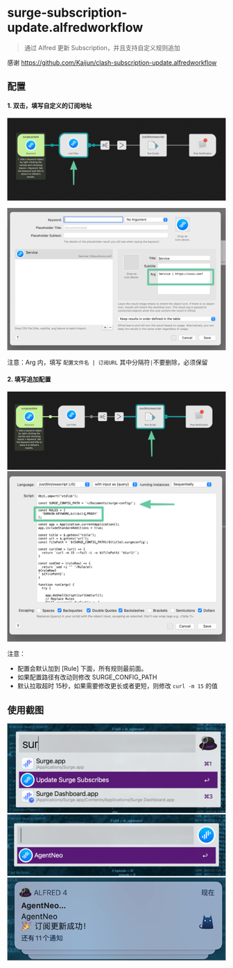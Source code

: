 
# surge-subscription-update.alfredworkflow

> 通过 Alfred 更新 Subscription，并且支持自定义规则追加

感谢 https://github.com/Kaijun/clash-subscription-update.alfredworkflow

## 配置

#### 1. 双击，填写自定义的订阅地址

![image](https://github.com/riverO0o/pictures/blob/master/alfred-workflow/CleanShot%202021-08-11%20at%2014.07.17%402x.png)

![image](https://github.com/riverO0o/pictures/blob/master/alfred-workflow/CleanShot%202021-08-11%20at%2014.08.14%402x.png)

注意：Arg 内，填写 `配置文件名 | 订阅URL` 其中分隔符` | `不要删除，必须保留

#### 2. 填写追加配置

![image](https://github.com/riverO0o/pictures/blob/master/alfred-workflow/CleanShot%202021-08-11%20at%2014.16.27%402x.png)
![image](https://github.com/riverO0o/pictures/blob/master/alfred-workflow/CleanShot%202021-08-11%20at%2014.17.25%402x.png)

注意：
- 配置会默认加到 [Rule] 下面，所有规则最前面。
- 如果配置路径有改动则修改 SURGE_CONFIG_PATH 
- 默认拉取超时 15秒，如果需要修改更长或者更短，则修改 `curl -m 15` 的值

## 使用截图

![image](https://github.com/riverO0o/pictures/blob/master/alfred-workflow/CleanShot%202021-08-11%20at%2014.26.41%402x.png)
![image](https://github.com/riverO0o/pictures/blob/master/alfred-workflow/CleanShot%202021-08-11%20at%2014.26.49%402x.png)
![image](https://github.com/riverO0o/pictures/blob/master/alfred-workflow/CleanShot%202021-08-11%20at%2014.27.22%402x.png)
